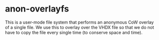 # anon-overlayfs

This is a user-mode file system that performs an anonymous CoW overlay of a
single file. We use this to overlay over the VHDX file so that we do not have to
copy the file every single time (to conserve space and time).
